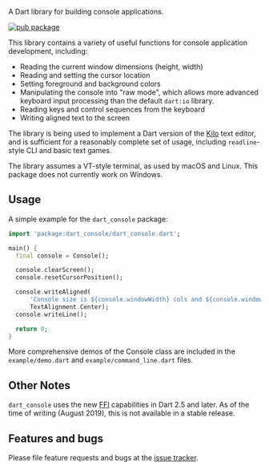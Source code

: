 A Dart library for building console applications.

[![pub package](https://img.shields.io/pub/v/dart_console.svg)](https://pub.dev/packages/dart_console)

This library contains a variety of useful functions for console application
development, including:

 - Reading the current window dimensions (height, width)
 - Reading and setting the cursor location
 - Setting foreground and background colors
 - Manipulating the console into "raw mode", which allows more advanced
   keyboard input processing than the default `dart:io` library.
 - Reading keys and control sequences from the keyboard
 - Writing aligned text to the screen

The library is being used to implement a Dart version of the [Kilo][kilo] text
editor, and is sufficient for a reasonably complete set of usage, including
`readline`-style CLI and basic text games.

The library assumes a VT-style terminal, as used by macOS and Linux. This
package does not currently work on Windows.

## Usage

A simple example for the `dart_console` package:
```dart
import 'package:dart_console/dart_console.dart';

main() {
  final console = Console();

  console.clearScreen();
  console.resetCursorPosition();

  console.writeAligned(
      'Console size is ${console.windowWidth} cols and ${console.windowHeight} rows.',
      TextAlignment.Center);
  console.writeLine();

  return 0;
}
```

More comprehensive demos of the Console class are included in the 
`example/demo.dart` and `example/command_line.dart` files.

## Other Notes

`dart_console` uses the new [FFI][FFI] capabilities in Dart 2.5 and later. As of
the time of writing (August 2019), this is not available in a stable release.

## Features and bugs

Please file feature requests and bugs at the [issue tracker][tracker].

[kilo]: https://github.com/antirez/kilo
[dart_kilo]: https://github.com/timsneath/dart_kilo
[FFI]: https://dart.dev/server/c-interop
[tracker]: https://github.com/timsneath/dart_console/issues
